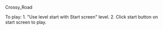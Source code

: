 Crossy_Road

To play:
1.
"Use level start with Start screen" level.
2.
Click start button on start screen to play.
